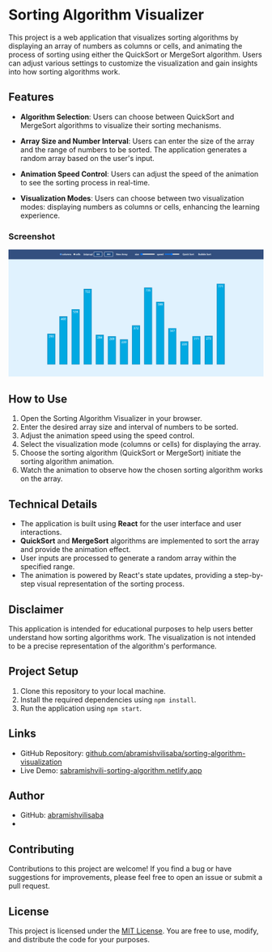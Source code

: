 # Sorting Algorithm Visualizer

This project is a web application that visualizes sorting algorithms by displaying an array of numbers as columns or cells, and animating the process of sorting using either the QuickSort or MergeSort algorithm. Users can adjust various settings to customize the visualization and gain insights into how sorting algorithms work.

## Features

- **Algorithm Selection**: Users can choose between QuickSort and MergeSort algorithms to visualize their sorting mechanisms.

- **Array Size and Number Interval**: Users can enter the size of the array and the range of numbers to be sorted. The application generates a random array based on the user's input.

- **Animation Speed Control**: Users can adjust the speed of the animation to see the sorting process in real-time.

- **Visualization Modes**: Users can choose between two visualization modes: displaying numbers as columns or cells, enhancing the learning experience.

### Screenshot

![Screenshot](./screenshot.jpg)

## How to Use

1. Open the Sorting Algorithm Visualizer in your browser.
2. Enter the desired array size and interval of numbers to be sorted.
3. Adjust the animation speed using the speed control.
4. Select the visualization mode (columns or cells) for displaying the array.
5. Choose the sorting algorithm (QuickSort or MergeSort) initiate the sorting algorithm animation.
6. Watch the animation to observe how the chosen sorting algorithm works on the array.

## Technical Details

- The application is built using **React** for the user interface and user interactions.
- **QuickSort** and **MergeSort** algorithms are implemented to sort the array and provide the animation effect.
- User inputs are processed to generate a random array within the specified range.
- The animation is powered by React's state updates, providing a step-by-step visual representation of the sorting process.

## Disclaimer

This application is intended for educational purposes to help users better understand how sorting algorithms work. The visualization is not intended to be a precise representation of the algorithm's performance.

## Project Setup

1. Clone this repository to your local machine.
2. Install the required dependencies using `npm install`.
3. Run the application using `npm start`.

## Links

- GitHub Repository: [github.com/abramishvilisaba/sorting-algorithm-visualization](https://github.com/abramishvilisaba/sorting-algorithm-visualization)
- Live Demo: [sabramishvili-sorting-algorithm.netlify.app](https://sabramishvili-sorting-algorithm.netlify.app/)

## Author

- GitHub: [abramishvilisaba](https://github.com/abramishvilisaba)
- 
## Contributing

Contributions to this project are welcome! If you find a bug or have suggestions for improvements, please feel free to open an issue or submit a pull request.

## License

This project is licensed under the [MIT License](LICENSE). You are free to use, modify, and distribute the code for your purposes.


